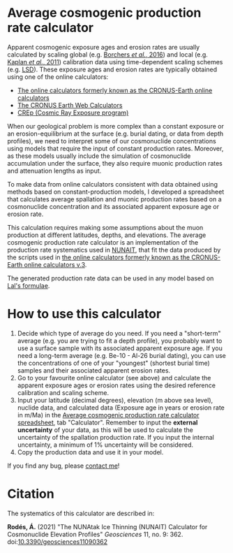 # Average cosmogenic production rate calculator

Apparent cosmogenic exposure ages and erosion rates are usually calculated by scaling global (e.g. [Borchers *et al.*, 2016](https://doi.org/10.1016/j.quageo.2015.01.009)) and local (e.g. [Kaplan *et al.*, 2011](https://doi.org/10.1016/j.epsl.2011.06.018)) calibration data using time-dependent scaling schemes (e.g. [LSD](https://doi.org/10.1016/j.epsl.2013.10.052)). These exposure ages and erosion rates are typically obtained using one of the online calculators:

- [The online calculators formerly known as the CRONUS-Earth online calculators](https://hess.ess.washington.edu/)
- [The CRONUS Earth Web Calculators](http://cronus.cosmogenicnuclides.rocks/2.0/)
- [CREp (Cosmic Ray Exposure program)](https://crep.otelo.univ-lorraine.fr/#/)

When our geological problem is more complex than a constant exposure or an erosion-equilibrium at the surface (e.g. burial dating, or data from depth profiles), we need to interpret some of our cosmonuclide concentrations using models that require the input of constant production rates. Moreover, as these models usually include the simulation of cosmonuclide accumulation under the surface, they also require muonic production rates and attenuation lengths as input.

To make data from online calculators consistent with data obtained using methods based on constant-production models, I developed a spreadsheet that calculates average spallation and muonic production rates based on a cosmonuclide concentration and its associated apparent exposure age or erosion rate.

This calculation requires making some assumptions about the muon production at different latitudes, depths, and elevations. The average cosmogenic production rate calculator is an implementation of the production rate systematics used in [NUNAIT](https://github.com/angelrodes/NUNAIT), that fit the data produced by the scripts used in [the online calculators formerly known as the CRONUS-Earth online calculators v.3](https://hess.ess.washington.edu/).

The generated production rate data can be used in any model based on [Lal's formulae](https://doi.org/10.1016/0012-821X(91)90220-C).

# How to use this calculator

1. Decide which type of average do you need. If you need a "short-term" average (e.g. you are trying to fit a depth profile), you probably want to use a surface sample with its associated apparent exposure age. If you need a long-term average (e.g. Be-10 - Al-26 burial dating), you can use the concentrations of one of your "youngest" (shortest burial time) samples and their associated apparent erosion rates. 
2. Go to your favourite online calculator (see above) and calculate the apparent exposure ages or erosion rates using the desired reference calibration and scaling scheme.
3. Input your latitude (decimal degrees), elevation (m above sea level), nuclide data, and calculated data (Exposure age in years or erosion rate in m/Ma) in the [Average cosmogenic production rate calculator spreadsheet](https://github.com/angelrodes/average_cosmogenic_production_rate_calculator/blob/main/Average_cosmo_prodution.xlsx?raw=true), tab "Calculator". Remember to input the **external uncertainty** of your data, as this will be used to calculate the uncertainty of the spallation production rate. If you input the internal uncertainty, a minimum of 1% uncertainty will be considered.
4. Copy the production data and use it in your model.

If you find any bug, please [contact me](https://angelrodes.wordpress.com/contact/)!

# Citation

The systematics of this calculator are described in:

**Rodés, Á.** (2021) "The NUNAtak Ice Thinning (NUNAIT) Calculator for Cosmonuclide Elevation Profiles" *Geosciences* 11, no. 9: 362. doi:[10.3390/geosciences11090362](https://doi.org/10.3390/geosciences11090362 )

<!-- The file is protected by the main surface production process :) -->
